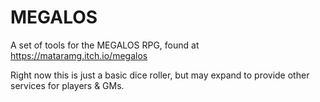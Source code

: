 MEGALOS
=======

A set of tools for the MEGALOS RPG, found at https://mataramg.itch.io/megalos

Right now this is just a basic dice roller, but may expand to provide other services for players & GMs.
